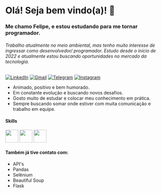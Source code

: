 #  Olá! Seja bem vindo(a)! 🎉
### Me chamo Felipe, e estou estudando para me tornar programador.

###### Trabalho atualmente no meio ambiental, mas tenho muito interesse de ingressar como desenvolvedor/ programador. Estudo desde o início de 2022 e atualmente estou buscando oportunidades no mercado da tecnologia.

[![LinkedIn](https://img.shields.io/badge/linkedin-%230077B5.svg?style=for-the-badge&logo=linkedin&logoColor=white)](https://www.linkedin.com/in/felipembatista/) 
[![Gmail](https://img.shields.io/badge/Gmail-D14836?style=for-the-badge&logo=gmail&logoColor=white)](mailto:profissional.felipemb@gmail.com) [![Telegram](https://img.shields.io/badge/Telegram-2CA5E0?style=for-the-badge&logo=telegram&logoColor=white)](https://t.me/felipemb) [![Instagram](https://img.shields.io/badge/Instagram-%23E4405F.svg?style=for-the-badge&logo=Instagram&logoColor=white)](https://www.instagram.com/felipemb___/)

- Animado, positivo e bem humorado.
- Em constante evolução e buscando novos desafios.
- Gosto muito de estudar e colocar meu conhecimento em prática.
- Sempre buscando somar onde estiver com muita comunicação e trabalho em equipe.

#### Skills

<div>
  <img src="https://cdn.jsdelivr.net/gh/devicons/devicon/icons/python/python-original.svg" style="width: 40px; text-align: center;"/>
  <img src="https://cdn.jsdelivr.net/gh/devicons/devicon/icons/html5/html5-plain-wordmark.svg" style="width: 40px; text-align: center;"/>
  <img src="https://cdn.jsdelivr.net/gh/devicons/devicon/icons/css3/css3-plain-wordmark.svg" style="width: 40px; text-align: center;"/>
</div>

#### Também já tive contato com:

- API's
- Pandas
- Selênium
- Beautiful Soup
- Flask
